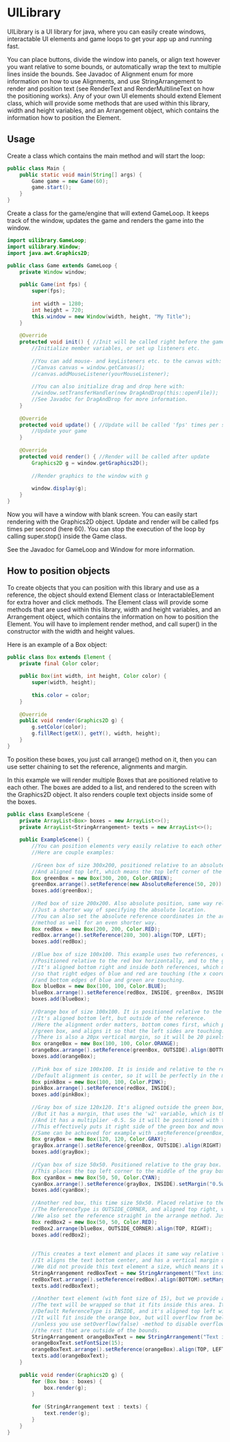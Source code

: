 # UILibrary
UILibrary is a UI library for java, where you can easily create windows, interactable UI elements and game loops to get your app up and running fast.

You can place buttons, divide the window into panels, or align text however you want relative to some bounds, or automatically wrap the text to multiple lines inside the bounds. See Javadoc of Alignment enum for more information on how to use Alignments, and use StringArrangement to render and position text (see RenderText and RenderMultilineText on how the positioning works). Any of your own UI elements should extend Element class, which will provide some methods that are used within this library, width and height variables, and an Arrangement object, which contains the information how to position the Element.

## Usage
Create a class which contains the main method and will start the loop:
```Java
public class Main {
    public static void main(String[] args) {
        Game game = new Game(60);
        game.start();
    }
}
```

Create a class for the game/engine that will extend GameLoop.
It keeps track of the window, updates the game and renders the game into the window.

```Java
import uilibrary.GameLoop;
import uilibrary.Window;
import java.awt.Graphics2D;

public class Game extends GameLoop {
    private Window window;
    
    public Game(int fps) {
        super(fps);
        
        int width = 1280;
        int height = 720;
        this.window = new Window(width, height, "My Title");
    }
    
    @Override
    protected void init() { //Init will be called right before the game loop starts.
        //Initialize member variables, or set up listeners etc.
        
        //You can add mouse- and keyListeners etc. to the canvas with:
        //Canvas canvas = window.getCanvas();
        //canvas.addMouseListener(yourMouseListener);
        
        //You can also initialize drag and drop here with:
        //window.setTransferHandler(new DragAndDrop(this::openFile));
        //See Javadoc for DragAndDrop for more information.
    }
    
    @Override
    protected void update() { //Update will be called 'fps' times per second
        //Update your game
    }
    
    @Override
    protected void render() { //Render will be called after update
        Graphics2D g = window.getGraphics2D();
        
        //Render graphics to the window with g
        
        window.display(g);
    }
}
```

Now you will have a window with blank screen. You can easily start rendering with the Graphics2D object. Update and render will be called fps times per second (here 60). You can stop the execution of the loop by calling super.stop() inside the Game class.

See the Javadoc for GameLoop and Window for more information.


## How to position objects
To create objects that you can position with this library and use as a reference, the object should extend Element class or InteractableElement for extra hover and click methods.
The Element class will provide some methods that are used within this library, width and height variables, and an Arrangement object, which contains the information on how to position the Element.
You will have to implement render method, and call super() in the constructor with the width and height values.

Here is an example of a Box object:

```Java
public class Box extends Element {
    private final Color color;
    
    public Box(int width, int height, Color color) {
        super(width, height);
        
        this.color = color;
    }
    
    @Override
    public void render(Graphics2D g) {
        g.setColor(color);
        g.fillRect(getX(), getY(), width, height);
    }
}
```

To position these boxes, you just call arrange() method on it, then you can use setter chaining to set the reference, alignments and margin.

In this example we will render multiple Boxes that are positioned relative to each other. The boxes are added to a list, and rendered to the screen with the Graphics2D object. It also renders couple text objects inside some of the boxes.

```Java
public class ExampleScene {
    private ArrayList<Box> boxes = new ArrayList<>();
    private ArrayList<StringArrangement> texts = new ArrayList<>();
    
    public ExampleScene() {
        //You can position elements very easily relative to each other however you want.
        //Here are couple examples:
        
        //Green box of size 300x200, positioned relative to an absolute reference, the point (50, 20).
        //And aligned top left, which means the top left corner of the box touches the point.
        Box greenBox = new Box(300, 200, Color.GREEN);
        greenBox.arrange().setReference(new AbsoluteReference(50, 20)).align(TOP, LEFT);
        boxes.add(greenBox);
        
        //Red box of size 200x200. Also absolute position, same way relative to point (280, 300).
        //Just a shorter way of specifying the absolute location.
        //You can also set the absolute reference coordinates in the arrange()
        //method as well for an even shorter way.
        Box redBox = new Box(200, 200, Color.RED);
        redBox.arrange().setReference(280, 300).align(TOP, LEFT);
        boxes.add(redBox);
        
        //Blue box of size 100x100. This example uses two references, one for horizontal, and one for vertical.
        //Positioned relative to the red box horizontally, and to the green box vertically.
        //It's aligned bottom right and inside both references, which means it will be positioned horizontally
        //so that right edges of blue and red are touching (the x coordinate of the right edges will match),
        //and bottom edges of blue and green are touching.
        Box blueBox = new Box(100, 100, Color.BLUE);
        blueBox.arrange().setReference(redBox, INSIDE, greenBox, INSIDE).align(RIGHT, BOTTOM);
        boxes.add(blueBox);
        
        //Orange box of size 100x100. It is positioned relative to the green box.
        //It's aligned bottom left, but outside of the reference.
        //Here the alignment order matters, bottom comes first, which positions the box below the
        //green box, and aligns it so that the left sides are touching.
        //There is also a 20px vertical margin, so it will be 20 pixels below the green box.
        Box orangeBox = new Box(100, 100, Color.ORANGE);
        orangeBox.arrange().setReference(greenBox, OUTSIDE).align(BOTTOM, LEFT).setMargin(0, 20);
        boxes.add(orangeBox);
        
        //Pink box of size 100x100. It is inside and relative to the red box.
        //Default alignment is center, so it will be perfectly in the middle of the red box.
        Box pinkBox = new Box(100, 100, Color.PINK);
        pinkBox.arrange().setReference(redBox, INSIDE);
        boxes.add(pinkBox);
        
        //Gray box of size 120x120. It's aligned outside the green box, right hand side.
        //But it has a margin, that uses the 'w2' variable, which is the width of the reference. (Here green box width is 300)
        //And it has a multiplier -0.5. So it will be positioned with the margin of -150.
        //This effectively puts it right side of the green box and moves it so the left side is at the center of the green box.
        //Same can be achieved for example with .setReference(greenBox, INSIDE).setMargin("0.5w", 0);
        Box grayBox = new Box(120, 120, Color.GRAY);
        grayBox.arrange().setReference(greenBox, OUTSIDE).align(RIGHT).setMargin("-0.5w2", 0);
        boxes.add(grayBox);
        
        //Cyan box of size 50x50. Positioned relative to the gray box. It's placed inside with the margin ("0.5w", "0.5h").
        //This places the top left corner to the middle of the gray box.
        Box cyanBox = new Box(50, 50, Color.CYAN);
        cyanBox.arrange().setReference(grayBox, INSIDE).setMargin("0.5w", "0.5h");
        boxes.add(cyanBox);
        
        //Another red box, this time size 50x50. Placed relative to the blue box.
        //The ReferenceType is OUTSIDE_CORNER, and aligned top right, which puts it to the top right corner of the blue box.
        //We also set the reference straight in the arrange method. Just a shorter way to do it without setReference() method.
        Box redBox2 = new Box(50, 50, Color.RED);
        redBox2.arrange(blueBox, OUTSIDE_CORNER).align(TOP, RIGHT);
        boxes.add(redBox2);
        
        
        //This creates a text element and places it same way relative to the red box.
        //It aligns the text bottom center, and has a vertical margin of 10px.
        //We did not provide this text element a size, which means it will be one line only, no matter how many characters.
        StringArrangement redBoxText = new StringArrangement("Text inside red", Color.BLACK);
        redBoxText.arrange().setReference(redBox).align(BOTTOM).setMargin(0, 10);
        texts.add(redBoxText);
        
        //Another text element (with font size of 15), but we provide a size this time. The size is from the orange box.
        //The text will be wrapped so that it fits inside this area. It's also placed relative to the orange box.
        //Default ReferenceType is INSIDE, and it's aligned top left with a margin of 5 to both directions.
        //It will fit inside the orange box, but will overflow from below if there are too many characters,
        //unless you use setOverflow(false) -method to disable overflow, which won't render
        //the rest that are outside of the bounds.
        StringArrangement orangeBoxText = new StringArrangement("Text inside orange, that splits to multiple lines.", orangeBox.getSize(), Color.BLACK);
        orangeBoxText.setFontSize(15);
        orangeBoxText.arrange().setReference(orangeBox).align(TOP, LEFT).setMargin(5, 5);
        texts.add(orangeBoxText);
    }
    
    public void render(Graphics2D g) {
        for (Box box : boxes) {
            box.render(g);
        }
        
        for (StringArrangement text : texts) {
            text.render(g);
        }
    }
}
```